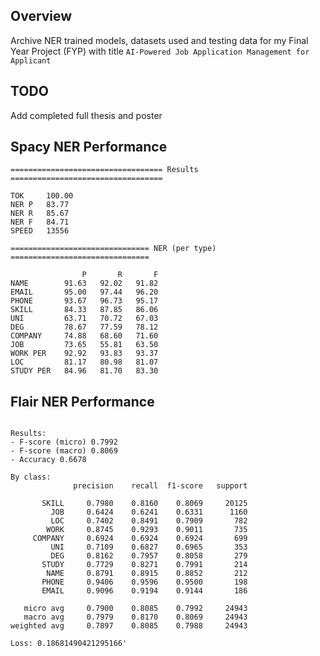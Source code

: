 ## Overview
Archive NER trained models, datasets used and testing data for my Final Year Project (FYP) with title `AI-Powered Job Application Management for Applicant`

## TODO
Add completed full thesis and poster

## Spacy NER Performance
```
================================== Results ==================================

TOK     100.00
NER P   83.77 
NER R   85.67 
NER F   84.71 
SPEED   13556 

=============================== NER (per type) ===============================

                P       R       F
NAME        91.63   92.02   91.82
EMAIL       95.00   97.44   96.20
PHONE       93.67   96.73   95.17
SKILL       84.33   87.85   86.06
UNI         63.71   70.72   67.03
DEG         78.67   77.59   78.12
COMPANY     74.88   68.60   71.60
JOB         73.65   55.81   63.50
WORK PER    92.92   93.83   93.37
LOC         81.17   80.98   81.07
STUDY PER   84.96   81.70   83.30
```
## Flair NER Performance
```

Results:
- F-score (micro) 0.7992
- F-score (macro) 0.8069
- Accuracy 0.6678

By class:
              precision    recall  f1-score   support

       SKILL     0.7980    0.8160    0.8069     20125
         JOB     0.6424    0.6241    0.6331      1160
         LOC     0.7402    0.8491    0.7909       782
        WORK     0.8745    0.9293    0.9011       735
     COMPANY     0.6924    0.6924    0.6924       699
         UNI     0.7109    0.6827    0.6965       353
         DEG     0.8162    0.7957    0.8058       279
       STUDY     0.7729    0.8271    0.7991       214
        NAME     0.8791    0.8915    0.8852       212
       PHONE     0.9406    0.9596    0.9500       198
       EMAIL     0.9096    0.9194    0.9144       186

   micro avg     0.7900    0.8085    0.7992     24943
   macro avg     0.7979    0.8170    0.8069     24943
weighted avg     0.7897    0.8085    0.7988     24943

Loss: 0.18681490421295166'
```